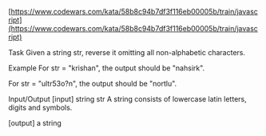 [https://www.codewars.com/kata/58b8c94b7df3f116eb00005b/train/javascript](https://www.codewars.com/kata/58b8c94b7df3f116eb00005b/train/javascript)

Task
Given a string str, reverse it omitting all non-alphabetic characters.

Example
For str = "krishan", the output should be "nahsirk".

For str = "ultr53o?n", the output should be "nortlu".

Input/Output
[input] string str
A string consists of lowercase latin letters, digits and symbols.

[output] a string